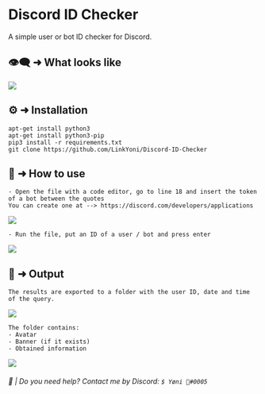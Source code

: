 # Discord ID Checker

A simple user or bot ID checker for Discord.

## 👁‍🗨 ➜ What looks like

<p align="left"><img src="https://media.discordapp.net/attachments/946392863372095532/951495868635295834/unknown.png"</p>

## ⚙️ ➜ Installation

```
apt-get install python3
apt-get install python3-pip
pip3 install -r requirements.txt
git clone https://github.com/LinkYoni/Discord-ID-Checker
```

## 🔨 ➜ How to use

```
- Open the file with a code editor, go to line 18 and insert the token of a bot between the quotes
You can create one at --> https://discord.com/developers/applications
```
<p align="left"><img src="https://media.discordapp.net/attachments/946392863372095532/951529455715774544/unknown.png"</p>

```
- Run the file, put an ID of a user / bot and press enter
```

<p align="left"><img src="https://media.discordapp.net/attachments/946392863372095532/951531299158511656/unknown.png"</p>

## 📩 ➜ Output

  ```
The results are exported to a folder with the user ID, date and time of the query.
```
<p align="left"><img src="https://media.discordapp.net/attachments/946392863372095532/953778254739800094/unknown.png"</p>

```
The folder contains:
- Avatar
- Banner (if it exists)
- Obtained information
```
<p align="left"><img src="https://media.discordapp.net/attachments/946392863372095532/951496275654746132/unknown.png"</p>

###### 🔧 | Do you need help? Contact me by Discord: ``$ Yøni 🚬#0005``
